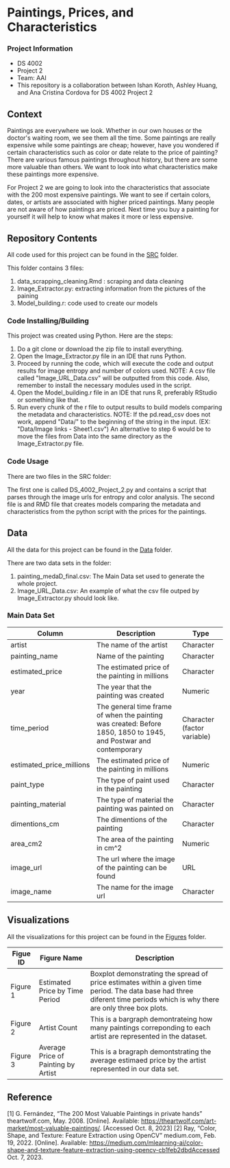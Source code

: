 # Paintings, Prices, and Characteristics

### Project Information
  - DS 4002
  - Project 2
  - Team: AAI
  - This repository is a collaboration between Ishan Koroth, Ashley Huang, and Ana Cristina Cordova for DS 4002 Project 2

## Context

Paintings are everywhere we look. Whether in our own houses or the doctor's waiting room, we see them all the time. Some paintings are really expensive while some paintings are cheap; however, have you wondered if certain characteristics such as color or date relate to the price of painting? There are various famous paintings throughout history, but there are some more valuable than others. We want to look into what characteristics make these paintings more expensive. 

For Project 2 we are going to look into the characteristics that associate with the 200 most expensive paintings. We want to see if certain colors, dates, or artists are associated with higher priced paintings. Many people are not aware of how paintings are priced. Next time you buy a painting for yourself it will help to know what makes it more or less expensive. 

## Repository Contents 

All code used for this project can be found in the [SRC](https://github.com/ik4vrb/ds-4002-team-aai-project-2/tree/main/SRC) folder.

This folder contains 3 files:
1. data_scrapping_cleaning.Rmd : scraping and data cleaning
2. Image_Extractor.py: extracting information from the pictures of the paining
3. Model_building.r: code used to create our models
 
### Code Installing/Building

This project was created using Python. Here are the steps:

1. Do a git clone or download the zip file to install everything.
2. Open the Image_Extractor.py file in an IDE that runs Python.
3. Proceed by running the code, which will execute the code and output results for image entropy and number of colors used.
NOTE: A csv file called "Image_URL_Data.csv" will be outputted from this code. Also, remember to install the necessary modules used in the script.
4. Open the Model_building.r file in an IDE that runs R, preferably RStudio or something like that.
5. Run every chunk of the r file to output results to build models comparing the metadata and characteristics.
NOTE: If the pd.read_csv does not work, append "Data/" to the beginning of the string in the input. (EX: "Data/Image links - Sheet1.csv")
An alternative to step 6 would be to move the files from Data into the same directory as the Image_Extractor.py file.

### Code Usage

There are two files in the SRC folder:

The first one is called DS_4002_Project_2.py and contains a script that parses through the image urls for entropy and color analysis.
The second file is and RMD file that creates models comparing the metadata and characteristics from the python script with the prices for the paintings.

## Data

All the data for this project can be found in the [Data](https://github.com/ik4vrb/ds-4002-team-aai-project-2/tree/main/Data) folder.

There are two data sets in the folder:
1. painting_medaD_final.csv: The Main Data set used to generate the whole project.
2. Image_URL_Data.csv: An example of what the csv file outped by Image_Extractor.py should look like.
   
### Main Data Set

|    Column     |  Description  |   Type  |
| ------------- | ------------- |------------- |
|    artist     | The name of the artist| Character |
| painting_name | Name of the painting | Character |
|estimated_price| The estimated price of the painting in millions | Character |
|     year      | The year that the painting was created| Numeric |
|  time_period  | The general time frame of when the painting was created: Before 1850, 1850 to 1945, and Postwar and contemporary  | Character (factor variable) |
|estimated_price_millions | The estimated price of the painting in millions|  Numeric |
|  paint_type   | The type of paint used in the painting | Character |
|painting_material | The type of material the painting was painted on | Character |
|  dimentions_cm | The dimentions of the painting  | Character |
|  area_cm2     | The area of the painting in cm^2 | Numeric |
|  image_url    | The url where the image of the painting can be found | URL |
|  image_name   | The name for the image url | Character |

## Visualizations 
All the visualizations for this project can be found in the [Figures](https://github.com/ik4vrb/ds-4002-team-aai-project-2/tree/main/Figures) folder.


|    Figue ID     |  Figure Name  |  Description  |
| ----------------| ------------- | ------------- |
|  Figure 1       | Estimated Price by Time Period | Boxplot demonstrating the spread of price estimates within a given time period. The data base had three diferent time periods which is why there are only three box plots.|
|  Figure 2       | Artist Count | This is a bargraph demontrateing how many paintings correponding to each artist are represented in the dataset. |
|  Figure 3       | Average Price of Painting by Artist| This is a bragraph demontstrating the average estimaed price by the artist represented in our data set. |


## Reference
[1] G. Fernández, “The 200 Most Valuable Paintings in private hands” theartwolf.com, May. 2008. [Online]. Available: https://theartwolf.com/art-market/most-valuable-paintings/. [Accessed Oct. 8, 2023]
[2] Ray, “Color, Shape, and Texture: Feature Extraction using OpenCV” medium.com, Feb. 19, 2022. [Online]. Available: https://medium.com/mlearning-ai/color-shape-and-texture-feature-extraction-using-opencv-cb1feb2dbdAccessed Oct. 7, 2023.
